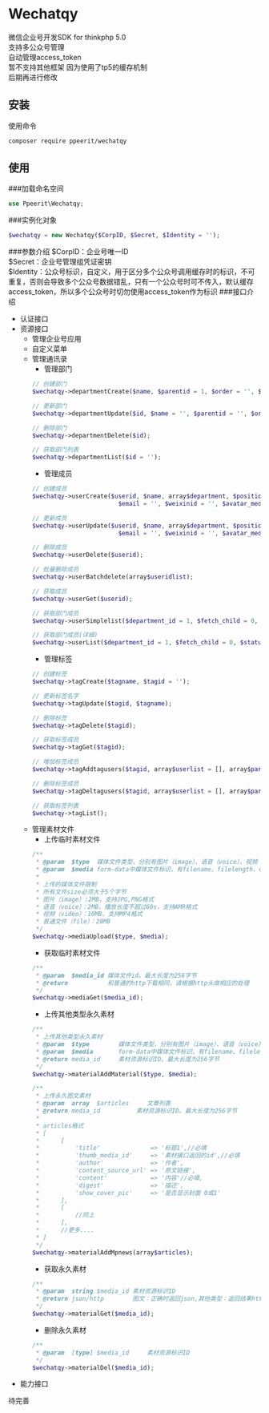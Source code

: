 # Wechatqy
微信企业号开发SDK for thinkphp 5.0<br>
支持多公众号管理<br>
自动管理access_token<br>
暂不支持其他框架 因为使用了tp5的缓存机制<br>
后期再进行修改

## 安装
使用命令<br>
```Bash
composer require ppeerit/wechatqy
```
## 使用
###加载命名空间
```php
use Ppeerit\Wechatqy;
```
###实例化对象
```php
$wechatqy = new Wechatqy($CorpID, $Secret, $Identity = '');
```
###参数介绍
$CorpID：企业号唯一ID<br>
$Secret：企业号管理组凭证密钥<br>
$Identity：公众号标识，自定义，用于区分多个公众号调用缓存时的标识，不可重复，否则会导致多个公众号数据错乱，只有一个公众号时可不传入，默认缓存access_token，所以多个公众号时切勿使用access_token作为标识
###接口介绍
* 认证接口
* 资源接口
	* 管理企业号应用
	* 自定义菜单
	* 管理通讯录
		* 管理部门
		```php
		// 创建部门
		$wechatqy->departmentCreate($name, $parentid = 1, $order = '', $id = '');

		// 更新部门
		$wechatqy->departmentUpdate($id, $name = '', $parentid = '', $order = '');

		// 删除部门
		$wechatqy->departmentDelete($id);

		// 获取部门列表
		$wechatqy->departmentList($id = '');
		```
		* 管理成员
		```php
		// 创建成员
		$wechatqy->userCreate($userid, $name, array$department, $position = '', $mobile = '', $gender = '', 
								$email = '', $weixinid = '', $avatar_mediaid = '', $extattr = []);
		
		// 更新成员
		$wechatqy->userUpdate($userid, $name, array$department, $position = '', $mobile = '', $gender = '', 
								$email = '', $weixinid = '', $avatar_mediaid = '', $extattr = []);
		
		// 删除成员
		$wechatqy->userDelete($userid);

		// 批量删除成员
		$wechatqy->userBatchdelete(array$useridlist);

		// 获取成员
		$wechatqy->userGet($userid);

		// 获取部门成员
		$wechatqy->userSimplelist($department_id = 1, $fetch_child = 0, $status = 0);

		// 获取部门成员(详细)
		$wechatqy->userList($department_id = 1, $fetch_child = 0, $status = 0);
		```
		* 管理标签
		```php
		// 创建标签
		$wechatqy->tagCreate($tagname, $tagid = '');

		// 更新标签名字
		$wechatqy->tagUpdate($tagid, $tagname);

		// 删除标签
		$wechatqy->tagDelete($tagid);

		// 获取标签成员
		$wechatqy->tagGet($tagid);

		// 增加标签成员
		$wechatqy->tagAddtagusers($tagid, array$userlist = [], array$partylist = []);

		// 删除标签成员
		$wechatqy->tagDeltagusers($tagid, array$userlist = [], array$partylist = []);

		// 获取标签列表
		$wechatqy->tagList();
		```
	* 管理素材文件
		* 上传临时素材文件
		```php
		/**
		 * @param  $type  媒体文件类型，分别有图片（image）、语音（voice）、视频（video），普通文件(file)
		 * @param  $media form-data中媒体文件标识，有filename、filelength、content-type等信息
		 *
		 * 上传的媒体文件限制
		 * 所有文件size必须大于5个字节
		 * 图片（image）:2MB，支持JPG,PNG格式
		 * 语音（voice）：2MB，播放长度不超过60s，支持AMR格式
		 * 视频（video）：10MB，支持MP4格式
	     * 普通文件（file）：20MB
		 */
		$wechatqy->mediaUpload($type, $media);
		```
		* 获取临时素材文件
		```php
		/**
		 * @param  $media_id 媒体文件id。最大长度为256字节
		 * @return 			 和普通的http下载相同，请根据http头做相应的处理
		 */
		$wechatqy->mediaGet($media_id);
		```
		* 上传其他类型永久素材
		```php
		/**
		 * 上传其他类型永久素材
		 * @param  $type  		媒体文件类型，分别有图片（image）、语音（voice）、视频（video），普通文件(file)
		 * @param  $media 		form-data中媒体文件标识，有filename、filelength、content-type等信息
		 * @return media_id     素材资源标识ID。最大长度为256字节
		 */
		$wechatqy->materialAddMaterial($type, $media);
		
		/**
		 * 上传永久图文素材
		 * @param  array  $articles 	文章列表
		 * @return media_id          素材资源标识ID。最大长度为256字节
		 *
		 * articles格式
		 * [
		 * 		[
		 * 			'title'              =>	'标题1',//必填
		 * 			'thumb_media_id'     =>	'素材接口返回的id',//必填
		 * 			'author'             =>	'作者',
		 * 			'content_source_url' =>	'原文链接',
		 * 			'content'            =>	'内容'//必填,
		 * 			'digest'             =>	'描述',
		 * 			'show_cover_pic'     =>	'是否显示封面 0或1'
		 * 		],
		 * 		[
		 * 			//同上
		 * 		],
		 * 		//更多....
		 * ]
		 */
		$wechatqy->materialAddMpnews(array$articles);
		```
		* 获取永久素材
		```php
		/**
		 * @param  string $media_id 素材资源标识ID
		 * @return json/http        图文：正确时返回json,其他类型：返回结果http下载的头部信息
		 */
		$wechatqy->materialGet($media_id);
		```
		* 删除永久素材
		```php
		/**
		 * @param  [type] $media_id 	素材资源标识ID
		 */
		$wechatqy->materialDel($media_id);
		```
* 能力接口

待完善<br>

